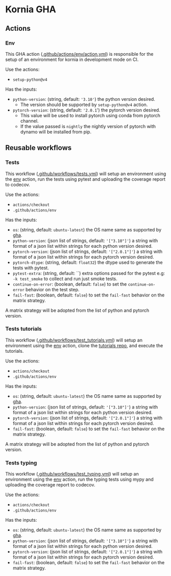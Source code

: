 # Kornia GHA

## Actions

### Env
This GHA action ([.github/actions/env/action.yml](actions/env/action.yml)) is
responsible for the setup of an environment for kornia in development mode on
CI.

Use the actions:
- `setup-python@v4`

Has the inputs:
- `python-version`: (string, default: `'3.10'`) the python version desired.
  - The version should be supported by `setup-python@v4` action.
- `pytorch-version`: (string, default: `'2.0.1`') the pytorch version desired.
  - This value will be used to install pytorch using conda from pytorch
    channel.
  - If the value passed is `nightly` the nightly version of pytorch with dynamo
    will be installed from pip.


## Reusable workflows

### Tests
This workflow ([.github/workflows/tests.yml](workflows/tests.yml)) will setup
an environment using the [env](#Env) action, run the tests using pytest and
uploading the coverage report to codecov.

Use the actions:
- `actions/checkout`
- `.github/actions/env`

Has the inputs:
- `os`: (string, default: `ubuntu-latest`) the OS name same as supported by [gha](https://docs.github.com/en/actions/using-workflows/workflow-syntax-for-github-actions#choosing-github-hosted-runners).
- `python-version`: (json list of strings, default: `'["3.10"]'`) a string with
  format of a json list within strings for each python version desired.
- `pytorch-version`: (json list of strings, default: `'["2.0.1"]'`) a string
  with format of a json list within strings for each pytorch version desired.
- `pytorch-dtype`: (string, default: `float32`) the dtype used to generate
  the tests with pytest.
- `pytest-extra`: (string, default: ``) extra options passed for the pytest
  e.g: `-k test_smoke` to collect and run just smoke tests.
- `continue-on-error`: (boolean, default: `false`) to set the
  `continue-on-error` behavior on the test step.
- `fail-fast`: (boolean, default: `false`) to set the `fail-fast` behavior on
  the matrix strategy.

A matrix strategy will be adopted from the list of python and pytorch version.

### Tests tutorials
This workflow ([.github/workflows/test_tutorials.yml](workflows/tests_tutorials.yml)) will setup
an environment using the [env](#Env) action, clone the [tutorials repo](https://github.com/kornia/tutorials), and execute the tutorials.

Use the actions:
- `actions/checkout`
- `.github/actions/env`

Has the inputs:
- `os`: (string, default: `ubuntu-latest`) the OS name same as supported by [gha](https://docs.github.com/en/actions/using-workflows/workflow-syntax-for-github-actions#choosing-github-hosted-runners).
- `python-version`: (json list of strings, default: `'["3.10"]'`) a string with
  format of a json list within strings for each python version desired.
- `pytorch-version`: (json list of strings, default: `'["2.0.1"]'`) a string
  with format of a json list within strings for each pytorch version desired.
- `fail-fast`: (boolean, default: `false`) to set the `fail-fast` behavior on
  the matrix strategy.

A matrix strategy will be adopted from the list of python and pytorch version.

### Tests typing
This workflow ([.github/workflows/test_typing.yml](workflows/test_typing.yml)) will setup
an environment using the [env](#Env) action, run the typing tests using mypy and
uploading the coverage report to codecov.

Use the actions:
- `actions/checkout`
- `.github/actions/env`

Has the inputs:
- `os`: (string, default: `ubuntu-latest`) the OS name same as supported by [gha](https://docs.github.com/en/actions/using-workflows/workflow-syntax-for-github-actions#choosing-github-hosted-runners).
- `python-version`: (json list of strings, default: `'["3.10"]'`) a string with
  format of a json list within strings for each python version desired.
- `pytorch-version`: (json list of strings, default: `'["2.0.1"]'`) a string
  with format of a json list within strings for each pytorch version desired.
- `fail-fast`: (boolean, default: `false`) to set the `fail-fast` behavior on
  the matrix strategy.
